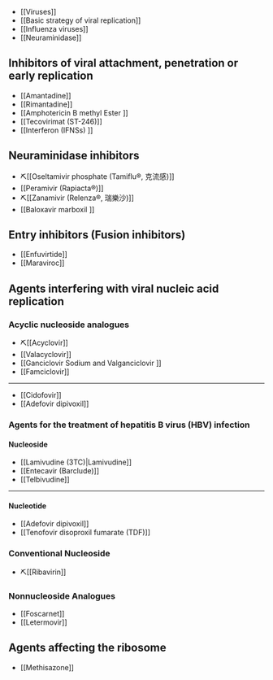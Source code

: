 - [[Viruses]]
- [[Basic strategy of viral replication]]
- [[Influenza viruses]]
- [[Neuraminidase]]
## Inhibitors of viral attachment, penetration or early replication
- [[Amantadine]] 
- [[Rimantadine]] 
- [[Amphotericin B methyl Ester ]]
- [[Tecovirimat (ST-246)]]
- [[Interferon (IFNSs) ]]
## Neuraminidase inhibitors
- ⛏️[[Oseltamivir phosphate (Tamiflu®, 克流感)]]
- [[Peramivir (Rapiacta®)]]
- ⛏️[[Zanamivir (Relenza®, 瑞樂沙)]]
- [[Baloxavir marboxil ]]
## Entry inhibitors (Fusion inhibitors)
- [[Enfuvirtide]]
- [[Maraviroc]]
## Agents interfering with viral nucleic acid replication
### Acyclic nucleoside analogues
- ⛏️[[Acyclovir]] 
- [[Valacyclovir]] 
- [[Ganciclovir Sodium and Valganciclovir ]]
- [[Famciclovir]]
---
- [[Cidofovir]]
- [[Adefovir dipivoxil]]
### Agents for the treatment of hepatitis B virus (HBV) infection
#### Nucleoside
- [[Lamivudine (3TC)|Lamivudine]]
- [[Entecavir (Barclude)]]
- [[Telbivudine]]
---
#### Nucleotide
- [[Adefovir dipivoxil]]
- [[Tenofovir disoproxil fumarate (TDF)]]
### Conventional Nucleoside
- ⛏️[[Ribavirin]]
### Nonnucleoside Analogues
- [[Foscarnet]]
- [[Letermovir]]
## Agents affecting the ribosome
- [[Methisazone]]
